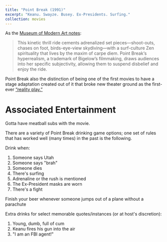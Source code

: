 ```yaml
---
title: "Point Break (1991)"
excerpt: "Keanu. Swayze. Busey. Ex-Presidents. Surfing."
collection: movies
---
```


As the [Museum of Modern Art notes](https://www.moma.org/documents/moma_press-release_387231.pdf):

> This kinetic thrill ride cements adrenalized set pieces—shoot-outs, chases on foot, birds-eye-view skydiving—with a surf-culture Zen spirituality that lives by the maxim of carpe diem. Point Break‘s hyperrealism, a trademark of Bigelow’s filmmaking, draws audiences into her specific subjectivity, allowing them to suspend disbelief and enjoy the ride.

Point Break also the distinction of being one of the first movies to have a stage adaptation created out of it that broke new theater ground as the first-ever [“reality play.”](www.pointbreaklive.com)

Associated Entertainment
========================

Gotta have meatball subs with the movie.

There are a variety of Point Break drinking game options; one set of rules that has worked well (many times) in the past is the following.

Drink when:
1. Someone says Utah
2. Someone says "brah"
3. Someone dies
4. There's surfing
5. Adrenaline or the rush is mentioned
6. The Ex-President masks are worn
7. There's a fight

Finish your beer whenever someone jumps out of a plane without a parachute

Extra drinks for select memorable quotes/instances (or at host's discretion):
1. Young, dumb, full of cum
2. Keanu fires his gun into the air
3. "I am an FBI agent!"
